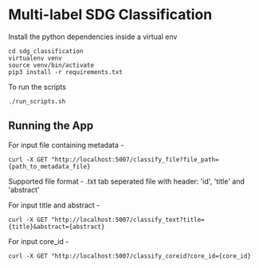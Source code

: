 # Multi-label SDG Classification

Install the python dependencies inside a virtual env

````
cd sdg_classification
virtualenv venv
source venv/bin/activate
pip3 install -r requirements.txt
````

To run the scripts
````
./run_scripts.sh
````

## Running the App

For input file containing metadata - 
````
curl -X GET "http://localhost:5007/classify_file?file_path={path_to_metadata_file}
````
Supported file format - .txt tab seperated file with header: 'id', 'title' and 'abstract'

For input title and abstract - 
````
curl -X GET "http://localhost:5007/classify_text?title={title}&abstract={abstract}
````

For input core_id - 
````
curl -X GET "http://localhost:5007/classify_coreid?core_id={core_id}
````
